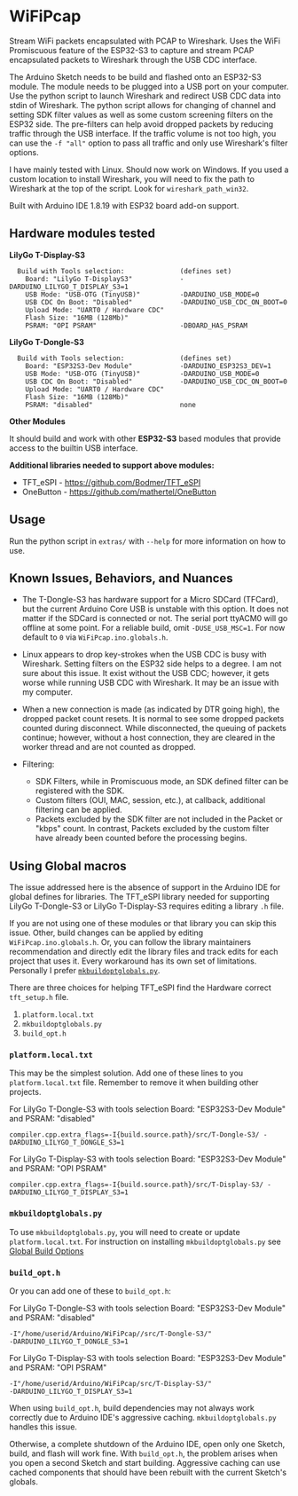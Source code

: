 # WiFiPcap
Stream WiFi packets encapsulated with PCAP to Wireshark. Uses the WiFi Promiscuous feature of the ESP32-S3 to capture and stream PCAP encapsulated packets to Wireshark through the USB CDC interface.

The Arduino Sketch needs to be build and flashed onto an ESP32-S3 module. The
module needs to be plugged into a USB port on your computer. Use the python
script to launch Wireshark and redirect USB CDC data into stdin of Wireshark.
The python script allows for changing of channel and setting SDK filter values
as well as some custom screening filters on the ESP32 side. The pre-filters can
help avoid dropped packets by reducing traffic through the USB interface. If the
traffic volume is not too high, you can use the `-f "all"` option to pass all
traffic and only use Wireshark's filter options.

I have mainly tested with Linux.
Should now work on Windows. If you used a custom location to install Wireshark, you will need to fix the path to Wireshark at the top of the script. Look for `wireshark_path_win32`.

Built with Arduino IDE 1.8.19 with ESP32 board add-on support.


## Hardware modules tested

**LilyGo T-Display-S3**
```
  Build with Tools selection:              (defines set)
    Board: "LilyGo T-DisplayS3"            -DARDUINO_LILYGO_T_DISPLAY_S3=1
    USB Mode: "USB-OTG (TinyUSB)"          -DARDUINO_USB_MODE=0
    USB CDC On Boot: "Disabled"            -DARDUINO_USB_CDC_ON_BOOT=0
    Upload Mode: "UART0 / Hardware CDC"
    Flash Size: "16MB (128Mb)"
    PSRAM: "OPI PSRAM"                     -DBOARD_HAS_PSRAM
```
**LilyGo T-Dongle-S3**
```
  Build with Tools selection:              (defines set)
    Board: "ESP32S3-Dev Module"            -DARDUINO_ESP32S3_DEV=1
    USB Mode: "USB-OTG (TinyUSB)"          -DARDUINO_USB_MODE=0
    USB CDC On Boot: "Disabled"            -DARDUINO_USB_CDC_ON_BOOT=0
    Upload Mode: "UART0 / Hardware CDC"
    Flash Size: "16MB (128Mb)"
    PSRAM: "disabled"                      none
```

**Other Modules**

It should build and work with other __ESP32-S3__ based modules that provide
access to the builtin USB interface.

**Additional libraries needed to support above modules:**
* TFT_eSPI  - https://github.com/Bodmer/TFT_eSPI
* OneButton - https://github.com/mathertel/OneButton

## Usage
Run the python script in `extras/` with `--help` for more information on how to use.

## Known Issues, Behaviors, and Nuances

* The T-Dongle-S3 has hardware support for a Micro SDCard (TFCard), but the current Arduino Core USB is unstable with this option. It does not matter if the SDCard is connected or not. The serial port ttyACM0 will go offline at some point. For a reliable build, omit `-DUSE_USB_MSC=1`. For now default to `0` via `WiFiPcap.ino.globals.h`.

* Linux appears to drop key-strokes when the USB CDC is busy with Wireshark. Setting filters on the ESP32 side helps to a degree. I am not sure about this issue. It exist without the USB CDC; however, it gets worse while running USB CDC with Wireshark. It may be an issue with my computer.

* When a new connection is made (as indicated by DTR going high), the dropped packet count resets. It is normal to see some dropped packets counted during disconnect. While disconnected, the queuing of packets continue; however, without a host connection, they are cleared in the worker thread and are not counted as dropped.

* Filtering:
  * SDK Filters, while in Promiscuous mode, an SDK defined filter can be registered with the SDK.
  * Custom filters (OUI, MAC, session, etc.), at callback, additional filtering can be applied.
  * Packets excluded by the SDK filter are not included in the Packet or "kbps" count. In contrast, Packets excluded by the custom filter have already been counted before the processing begins.


## Using Global macros
The issue addressed here is the absence of support in the Arduino IDE for global defines for libraries. The TFT_eSPI library needed for supporting LilyGo
T-Dongle-S3 or LilyGo T-Display-S3 requires editing a library `.h` file.

If you are not using one of these modules or that library you can skip this
issue. Other, build changes can be applied by editing `WiFiPcap.ino.globals.h`.
Or, you can follow the library maintainers recommendation and directly edit the
library files and track edits for each project that uses it. Every workaround has its own set of limitations. Personally I prefer [`mkbuildoptglobals.py`](https://github.com/mhightower83/WiFiPcap/wiki/Global-Build-Options).


There are three choices for helping TFT_eSPI find the Hardware correct `tft_setup.h` file.
1. `platform.local.txt`
2. `mkbuildoptglobals.py`
3. `build_opt.h`

### `platform.local.txt`
This may be the simplest solution. Add one of these lines to you
`platform.local.txt` file. Remember to remove it when building other projects.

For LilyGo T-Dongle-S3 with tools selection Board: "ESP32S3-Dev Module" and PSRAM: "disabled"
```
compiler.cpp.extra_flags=-I{build.source.path}/src/T-Dongle-S3/ -DARDUINO_LILYGO_T_DONGLE_S3=1
```

For LilyGo T-Display-S3 with tools selection Board: "ESP32S3-Dev Module" and PSRAM: "OPI PSRAM"
```
compiler.cpp.extra_flags=-I{build.source.path}/src/T-Display-S3/ -DARDUINO_LILYGO_T_DISPLAY_S3=1
```

### `mkbuildoptglobals.py`

To use `mkbuildoptglobals.py`, you will need to create or update `platform.local.txt`.
For instruction on installing `mkbuildoptglobals.py` see [Global Build Options](https://github.com/mhightower83/WiFiPcap/wiki/Global-Build-Options)

### `build_opt.h`

Or you can add one of these to `build_opt.h`:

For LilyGo T-Dongle-S3 with tools selection Board: "ESP32S3-Dev Module" and PSRAM: "disabled"
```
-I"/home/userid/Arduino/WiFiPcap//src/T-Dongle-S3/"
-DARDUINO_LILYGO_T_DONGLE_S3=1
```

For LilyGo T-Display-S3 with tools selection Board: "ESP32S3-Dev Module" and PSRAM: "OPI PSRAM"
```
-I"/home/userid/Arduino/WiFiPcap/src/T-Display-S3/"
-DARDUINO_LILYGO_T_DISPLAY_S3=1
```



When using `build_opt.h`, build dependencies may not always work correctly due to Arduino IDE's aggressive caching. `mkbuildoptglobals.py` handles this issue.

Otherwise, a complete shutdown of the Arduino IDE, open only one Sketch, build, and flash will work fine. With `build_opt.h`, the problem arises when you open a second Sketch and start building. Aggressive caching can use cached components that should have been rebuilt with the current Sketch's globals.
